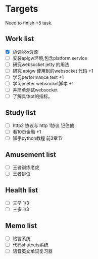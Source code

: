 # Targets

Need to finish +5 task.

## Work list

- [x] 协调k8s资源
- [ ] 安装apigw环境,包含platform service
- [ ] 研究websocket jetty 的用法
- [ ] 研究 apigw 使用到的websocket 代码 +1
- [ ] 学习performance test +1
- [ ] 学习jmeter websocket脚本 +1
- [ ] 并简单测试websocket
- [ ] 了解具体pt的指标。

## Study list

- [ ] http2 协议与 http 1协议 记住他
- [ ] 看10页金融 +1
- [ ] 知乎python教程 前3章节

## Amusement list

- [ ] 王者训练老虎
- [ ] 王者排位

## Health list

- [ ] 三早 1/3
- [ ] 三多 1/3

## Memo list

- [ ] 格言系统
- [ ] 代码shutcuts系统
- [ ] 语音英文单词复习器
